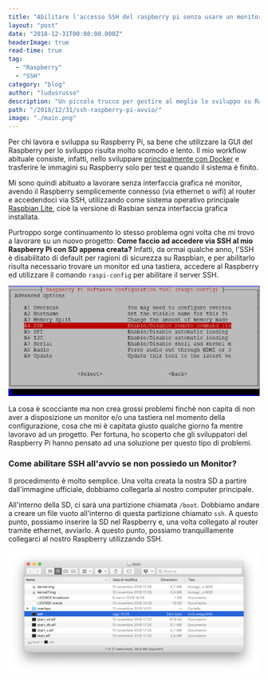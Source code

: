 ```yaml
---
title: "Abilitare l'accesso SSH del raspberry pi senza usare un monitor"
layout: "post"
date: "2018-12-31T00:00:00.000Z"
headerImage: true
read-time: true
tag: 
  - "Raspberry"
  - "SSH"
category: "blog"
author: "ludusrusso"
description: "Un piccolo trucco per gestire al meglio lo sviluppo su Raspberry Pi, specialmente se non si ha a disposizione un monitor."
path: "/2018/12/31/ssh-raspberry-pi-avvio/"
image: "./main.png"
---
```


Per chi lavora e sviluppa su Raspberry Pi, sa bene che utilizzare la GUI del Raspberry per lo sviluppo risulta molto scomodo e lento.
Il mio workflow abituale consiste, infatti, nello sviluppare [principalmente con Docker](https://ludusrusso.cc/2018/06/29/docker-raspberrypi/) e trasferire le immagini su Raspberry solo per test e quando il sistema è finito.

Mi sono quindi abituato a lavorare senza interfaccia grafica né monitor, avendo il Raspberry semplicemente connesso (via ethernet o wifi) al router e accedendoci via SSH, utilizzando come sistema operativo principale [Raspbian Lite](https://www.raspberrypi.org/downloads/raspbian/), cioè la versione di Rasbian senza interfaccia grafica installata.

Purtroppo sorge continuamento lo stesso problema ogni volta che mi trovo a lavorare su un nuovo progetto: **Come faccio ad accedere via SSH al mio Raspberry Pi con SD appena creata?** Infatti, da ormai qualche anno, l'SSH è disabilitato di default per ragioni di sicurezza su Raspbian, e per abilitarlo risulta necessario trovare un monitor ed una tastiera, accedere al Raspberry ed utilizzare il comando `raspi-config` per abilitare il server SSH.

![Abilitare SSH](./enable-ssh.jpg)

La cosa è scocciante ma non crea grossi problemi finchè non capita di non aver a disposizione un monitor e/o una tastiera nel momento della configurazione, cosa che mi è capitata giusto qualche giorno fa mentre lavoravo ad un progetto. Per fortuna, ho scoperto che gli sviluppatori del Raspberry Pi hanno pensato ad una soluzione per questo tipo di problemi.

### Come abilitare SSH all'avvio se non possiedo un Monitor?

Il procedimento è molto semplice. Una volta creata la nostra SD a partire dall'immagine ufficiale, dobbiamo collegarla al nostro computer principale.

All'interno della SD, ci sarà una partizione chiamata `/boot`. Dobbiamo andare a creare un file vuoto all'interno di questa partizione chiamato `ssh`. A questo punto, possiamo inserire la SD nel Raspberry e, una volta collegato al router tramite ethernet, avviarlo. A questo punto, possiamo tranquillamente collegarci al nostro Raspberry utilizzando SSH.

![SSH file](./ssh.png)
